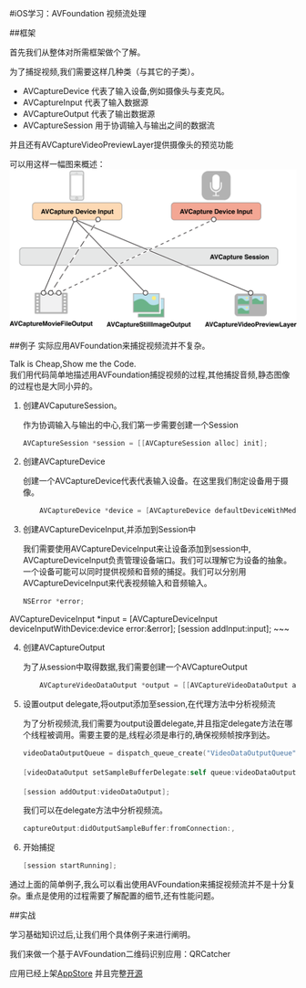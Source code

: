 #iOS学习：AVFoundation 视频流处理

##框架

首先我们从整体对所需框架做个了解。

为了捕捉视频,我们需要这样几种类（与其它的子类）。

- AVCaptureDevice 代表了输入设备,例如摄像头与麦克风。
- AVCaptureInput 代表了输入数据源
- AVCaptureOutput 代表了输出数据源
- AVCaptureSession 用于协调输入与输出之间的数据流

并且还有AVCaptureVideoPreviewLayer提供摄像头的预览功能

可以用这样一幅图来概述：
![](captureoverview.png)

##例子
实际应用AVFoundation来捕捉视频流并不复杂。

Talk is Cheap,Show me the Code.  
我们用代码简单地描述用AVFoundation捕捉视频的过程,其他捕捉音频,静态图像的过程也是大同小异的。

1. 创建AVCaputureSession。
	
	作为协调输入与输出的中心,我们第一步需要创建一个Session
	
	~~~objective-c
	AVCaptureSession *session = [[AVCaptureSession alloc] init];
	~~~
	
2. 创建AVCaptureDevice

	创建一个AVCaptureDevice代表代表输入设备。在这里我们制定设备用于摄像。
	
	~~~objective-c
	    AVCaptureDevice *device = [AVCaptureDevice defaultDeviceWithMediaType:AVMediaTypeVideo];
	~~~
	
3. 创建AVCaptureDeviceInput,并添加到Session中
	
	我们需要使用AVCaptureDeviceInput来让设备添加到session中, AVCaptureDeviceInput负责管理设备端口。我们可以理解它为设备的抽象。一个设备可能可以同时提供视频和音频的捕捉。我们可以分别用AVCaptureDeviceInput来代表视频输入和音频输入。
	
	~~~objective-c
	NSError *error;
AVCaptureDeviceInput *input = [AVCaptureDeviceInput deviceInputWithDevice:device error:&error];
[session addInput:input];
	~~~

4. 创建AVCaptureOutput

	为了从session中取得数据,我们需要创建一个AVCaptureOutput
	
	~~~objective-c
	    AVCaptureVideoDataOutput *output = [[AVCaptureVideoDataOutput alloc]init];
	~~~
	
5. 设置output delegate,将output添加至session,在代理方法中分析视频流

	为了分析视频流,我们需要为output设置delegate,并且指定delegate方法在哪个线程被调用。需要主要的是,线程必须是串行的,确保视频帧按序到达。
	
	~~~objective-c
	videoDataOutputQueue = dispatch_queue_create("VideoDataOutputQueue", DISPATCH_QUEUE_SERIAL);
	
	[videoDataOutput setSampleBufferDelegate:self queue:videoDataOutputQueue];
	
	[session addOutput:videoDataOutput];
	~~~
	
	我们可以在delegate方法中分析视频流。
	
	~~~objective-c
	captureOutput:didOutputSampleBuffer:fromConnection:,
	~~~

6. 开始捕捉

	~~~objective-c
	[session startRunning];
	~~~


通过上面的简单例子,我么可以看出使用AVFoundation来捕捉视频流并不是十分复杂。重点是使用的过程需要了解配置的细节,还有性能问题。


##实战

学习基础知识过后,让我们用个具体例子来进行阐明。

我们来做一个基于AVFoundation二维码识别应用：QRCatcher

应用已经上架[AppStore](https://itunes.apple.com/cn/app/qrcatcher/id993170818?mt=8) 并且完整[开源](https://github.com/100mango/QRCatcher)

	



	
